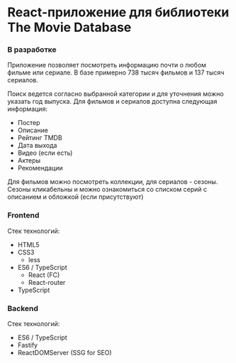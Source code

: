 # React-приложение для библиотеки The Movie Database

### В разработке

Приложение позволяет посмотреть информацию почти о любом фильме или сериале. 
В базе примерно 738 тысяч фильмов и 137 тысяч сериалов.

Поиск ведется согласно выбранной категории и для уточнения можно указать год выпуска.
Для фильмов и сериалов доступна следующая информация:
- Постер
- Описание
- Рейтинг TMDB
- Дата выхода
- Видео (если есть)
- Актеры
- Рекомендации

Для фильмов можно посмотреть коллекции, для сериалов - сезоны.  
Сезоны кликабельны и можно ознакомиться со списком серий с описанием и обложкой (если присутствуют)

### Frontend
Стек технологий:  
- HTML5
- CSS3
    - less
- ES6 / TypeScript
    - React (FC)
    - React-router
- TypeScript

### Backend
Стек технологий:  
- ES6 / TypeScript
- Fastify
- ReactDOMServer (SSG for SEO)